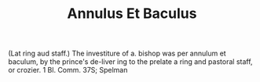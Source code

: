 ---
title: Annulus Et Baculus
permalink: "/definitions/annulus-et-baculus.html"
body: "(Lat ring aud staff.) The investiture of a. bishop was per annulum et baculum,
  by the prince's de-liver ing to the prelate a ring and pastoral staff, or crozier.
  1 Bl. Comm. 37S; Spelman"
published_at: '2018-07-07'
layout: post
---